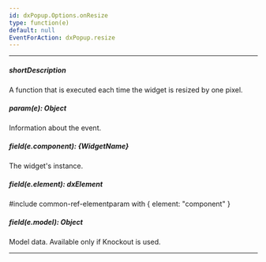 ```yaml
---
id: dxPopup.Options.onResize
type: function(e)
default: null
EventForAction: dxPopup.resize
---
```

---
##### shortDescription
A function that is executed each time the widget is resized by one pixel.

##### param(e): Object
Information about the event.

##### field(e.component): {WidgetName}
The widget's instance.

##### field(e.element): dxElement
#include common-ref-elementparam with { element: "component" }

##### field(e.model): Object
Model data. Available only if Knockout is used.

---
